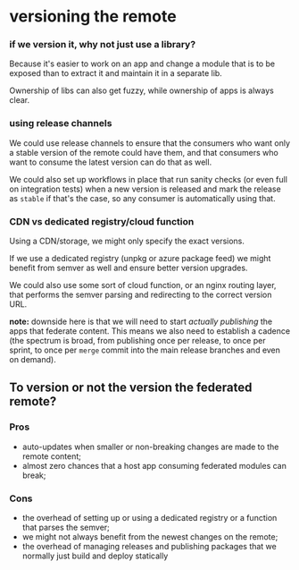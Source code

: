# versioning the remote

### if we version it, why not just use a library?

Because it's easier to work on an app and change a module that is to be exposed than to extract it and maintain it in a separate lib.

Ownership of libs can also get fuzzy, while ownership of apps is always clear.

### using release channels

We could use release channels to ensure that the consumers who want only a stable version of the remote could have them, and that consumers who want to consume the latest version can do that as well.

We could also set up workflows in place that run sanity checks (or even full on integration tests) when a new version is released and mark the release as `stable` if that's the case, so any consumer is automatically using that.

### CDN vs dedicated registry/cloud function

Using a CDN/storage, we might only specify the exact versions.

If we use a dedicated registry (unpkg or azure package feed) we might benefit from semver as well and ensure better version upgrades.

We could also use some sort of cloud function, or an nginx routing layer, that performs the semver parsing and redirecting to the correct version URL.

**note:** downside here is that we will need to start _actually publishing_ the apps that federate content. This means we also need to establish a cadence (the spectrum is broad, from publishing once per release, to once per sprint, to once per `merge` commit into the main release branches and even on demand).

## To version or not the version the federated remote?

### Pros

- auto-updates when smaller or non-breaking changes are made to the remote content;
- almost zero chances that a host app consuming federated modules can break;

### Cons

- the overhead of setting up or using a dedicated registry or a function that parses the semver;
- we might not always benefit from the newest changes on the remote;
- the overhead of managing releases and publishing packages that we normally just build and deploy statically
